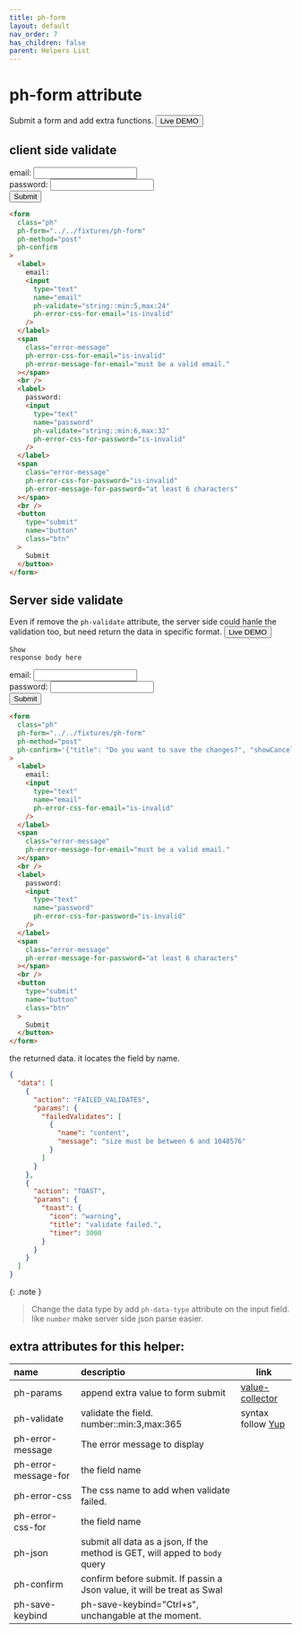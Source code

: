 ```yaml
---
title: ph-form
layout: default
nav_order: 7
has_children: false
parent: Helpers List
---
```


# ph-form attribute

Submit a form and add extra functions.
<button
  type="button"
  ph-params="id::10"
  ph-pjax-link="../../playground/"
  class="btn btn-sm">
<span x-text="btnLabel">Live DEMO</span>
</button>


## client side validate

<div class="code-example" markdown="1">
<form class="ph"
ph-form="../../fixtures/ph-form"
ph-method="post"
ph-confirm
>
<label>
email:
<input type="text" 
name="email"
ph-validate="string::min:5,max:24"
ph-error-css-for-email="is-invalid"
/>
</label>
<span
class="error-message"
ph-error-css-for-email="is-invalid"
ph-error-message-for-email="must be a valid email."
></span>
<br/>
<label>
password:
<input type="text" 
name="password"
ph-validate="string::min:6,max:32"
ph-error-css-for-password="is-invalid"
/>
</label>
<span
class="error-message"
ph-error-css-for-password="is-invalid"
ph-error-message-for-password="at least 6 characters"
></span>
<br/>
<button type="submit" 
  name="button"
  class="btn">
  Submit
  </button>
</form>
</div>

```html
<form
  class="ph"
  ph-form="../../fixtures/ph-form"
  ph-method="post"
  ph-confirm
>
  <label>
    email:
    <input
      type="text"
      name="email"
      ph-validate="string::min:5,max:24"
      ph-error-css-for-email="is-invalid"
    />
  </label>
  <span
    class="error-message"
    ph-error-css-for-email="is-invalid"
    ph-error-message-for-email="must be a valid email."
  ></span>
  <br />
  <label>
    password:
    <input
      type="text"
      name="password"
      ph-validate="string::min:6,max:32"
      ph-error-css-for-password="is-invalid"
    />
  </label>
  <span
    class="error-message"
    ph-error-css-for-password="is-invalid"
    ph-error-message-for-password="at least 6 characters"
  ></span>
  <br />
  <button
    type="submit"
    name="button"
    class="btn"
  >
    Submit
  </button>
</form>
```

## Server side validate

Even if remove the `ph-validate` attribute, the server side could hanle the validation too, but need return the data in specific format.
<button
  type="button"
  ph-params="id::11"
  ph-pjax-link="../../playground/"
  class="btn btn-sm">
<span x-text="btnLabel">Live DEMO</span>
</button>


<code class="language-plaintext highlighter-rouge" ph-show-response-body>Show response body here</code>
<div class="code-example" markdown="1">
<form class="ph"
ph-form="../../fixtures/ph-form"
ph-method="post"
ph-json
ph-confirm='{"title": "Do you want to save the changes?", "showCancelButton": true, "confirmButtonText": "Save"}'
>
<label>
email:
<input type="text" 
name="email"
ph-error-css-for-email="is-invalid"
/>
</label>
<span
class="error-message"
ph-error-message-for-email="must be a valid email."
ph-error-css-for-email="is-invalid"
></span>
<br/>
<label>
password:
<input type="text" 
name="password"
ph-error-css-for-password="is-invalid"
/>
</label>
<span class="error-message"
ph-error-message-for-password="at least 6 characters"
ph-error-css-for-password="is-invalid"
></span>
<br/>
<button type="submit" 
  name="button"
  class="btn">
  Submit
  </button>
</form>
</div>

```html
<form
  class="ph"
  ph-form="../../fixtures/ph-form"
  ph-method="post"
  ph-confirm='{"title": "Do you want to save the changes?", "showCancelButton": true, "confirmButtonText": "Save"}'
>
  <label>
    email:
    <input
      type="text"
      name="email"
      ph-error-css-for-email="is-invalid"
    />
  </label>
  <span
    class="error-message"
    ph-error-message-for-email="must be a valid email."
  ></span>
  <br />
  <label>
    password:
    <input
      type="text"
      name="password"
      ph-error-css-for-password="is-invalid"
    />
  </label>
  <span
    class="error-message"
    ph-error-message-for-password="at least 6 characters"
  ></span>
  <br />
  <button
    type="submit"
    name="button"
    class="btn"
  >
    Submit
  </button>
</form>
```

the returned data. it locates the field by name.

```json
{
  "data": [
    {
      "action": "FAILED_VALIDATES",
      "params": {
        "failedValidates": [
          {
            "name": "content",
            "message": "size must be between 6 and 1048576"
          }
        ]
      }
    },
    {
      "action": "TOAST",
      "params": {
        "toast": {
          "icon": "warning",
          "title": "validate failed.",
          "timer": 3000
        }
      }
    }
  ]
}
```

{: .note }

> Change the data type by add `ph-data-type` attribute on the input field. like `number` make server side json parse easier.

## extra attributes for this helper:

| name                 | descriptio                                                                  | link                                                |
| :------------------- | :-------------------------------------------------------------------------- | --------------------------------------------------- |
| ph-params            | append extra value to form submit                                           | [value-collector](/value-collector/)                |
| ph-validate          | validate the field. number::min:3,max:365                                   | syntax follow [Yup](https://github.com/jquense/yup) |
| ph-error-message     | The error message to display                                                |                                                     |
| ph-error-message-for | the field name                                                              |                                                     |
| ph-error-css         | The css name to add when validate failed.                                   |                                                     |
| ph-error-css-for     | the field name                                                              |                                                     |
| ph-json              | submit all data as a json, If the method is GET, will apped to `body` query |                                                     |
| ph-confirm           | confirm before submit. If passin a Json value, it will be treat as Swal     |                                                     |
| ph-save-keybind      | ph-save-keybind="Ctrl+s", unchangable at the moment.                        |                                                     |
